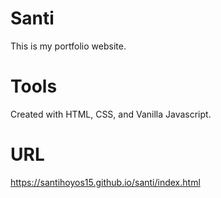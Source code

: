 # Santi
This is my portfolio website. 

# Tools

Created with HTML, CSS, and Vanilla Javascript.

# URL
https://santihoyos15.github.io/santi/index.html
